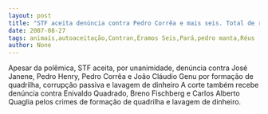```yaml
---
layout: post
title: "STF aceita denúncia contra Pedro Corrêa e mais seis. Total de réus sobe para 26 agora"
date: 2007-08-27
tags: animais,autoaceitação,Contran,Éramos Seis,Pará,pedro manta,Réus
author: None
---
```

Apesar da pol&ecirc;mica, STF aceita, por unanimidade, den&uacute;ncia contra Jos&eacute; Janene, Pedro Henry, Pedro Corr&ecirc;a e Jo&atilde;o Cl&aacute;udio Genu por forma&ccedil;&atilde;o de quadrilha, corrup&ccedil;&atilde;o passiva e lavagem de dinheiro 
A corte tamb&eacute;m recebe den&uacute;ncia contra Enivaldo Quadrado, Breno Fischberg e Carlos Alberto Quaglia pelos crimes de forma&ccedil;&atilde;o de quadrilha e lavagem de dinheiro. 
&nbsp; 